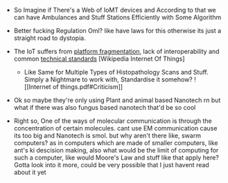 - So Imagine if There's a Web of IoMT devices and According to that we can have Ambulances and Stuff Stations Efficiently with Some Algorithm
- Better fucking Regulation Oml? like have laws for this otherwise its just a straight road to dystopia.
-   The IoT suffers from [platform fragmentation](zim://ada09bae-8e7e-547b-35ba-f75e9ca2af8c.zim/A/Platform_fragmentation "Platform fragmentation"), lack of interoperability and common [technical standards](zim://ada09bae-8e7e-547b-35ba-f75e9ca2af8c.zim/A/Technical_standard "Technical standard") [Wikipedia Internet Of Things] 
	- Like Same for Multiple Types of Histopathology Scans and Stuff. Simply a Nightmare to work with, Standardise it somehow?
![[Internet of things.pdf#Criticism]]

- Ok so maybe they're only using Plant and animal based Nanotech rn but what if there was also fungus based nanotech that'd be so cool
- Right so, One of the ways of molecular communication is through the concentration of certain molecules. cant use EM communication cause its too big and Nanotech is smol. but why aren't there like, swarm computers? as in computers which are made of smaller computers, like ant's ki descision making, also what would be the limit of computing for such a computer, like would Moore's Law and stuff like that apply here? Gotta look into it more, could be very possible that I just havent read about it yet

